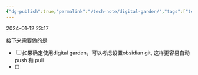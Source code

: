 ```yaml
---
{"dg-publish":true,"permalink":"/tech-note/digital-garden/","tags":["tech-notes","web-app"],"created":"2024-01-12T23:12:17.329-05:00","updated":"2024-01-12T23:18:36.851-05:00"}
---
```


2024-01-12 23:17

接下来需要做的是

- [ ] 如果确定使用digital garden，可以考虑设置obsidian git, 这样更容易自动 push 和 pull
- [ ] 